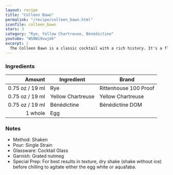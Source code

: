 ```yaml
---
layout: recipe
title: "Colleen Bawn"
permalink: "/recipe/colleen_bawn.html"
iconfile: colleen_bawn
stars: 3
category: "Rye, Yellow Chartreuse, Bénédictine"
youtube: "W50W19vwjmk"
excerpt: |
  The Colleen Bawn is a classic cocktail with a rich history. It's a flip-style drink, meaning it includes a whole egg (both yolk and white) that is shaken vigorously to create a frothy texture.
---
```


### Ingredients

|  Amount | Ingredient        | Brand                 |
| ------: | ----------------- | --------------------- |
| 0.75 oz / 19 ml | Rye               | Rittenhouse 100 Proof |
| 0.75 oz / 19 ml | Yellow Chartreuse | Yellow Chartreuse     |
| 0.75 oz / 19 ml | Bénédictine       | Bénédictine DOM       |
| 1 whole | Egg               |

### Notes

- Method: Shaken
- Pour: Single Strain
- Glassware: Cocktail Glass
- Garnish: Grated nutmeg
- Special Prep: For best results in texture, dry shake (shake without ice) before chilling to agitate either the egg white or aquafaba.
